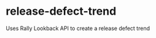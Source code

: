 release-defect-trend
====================

Uses Rally Lookback API to create a release defect trend

